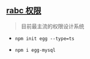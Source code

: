 ## [rabc 权限](https://eggjs.org/zh-cn/tutorials/typescript.html)

> 目前最主流的权限设计系统

- `npm init egg --type=ts`

- `npm i egg-mysql`
